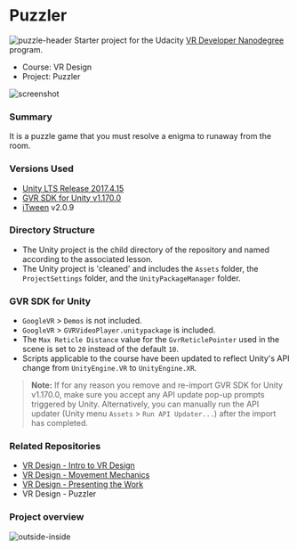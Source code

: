 # Puzzler
![puzzle-header](https://user-images.githubusercontent.com/13722768/50737102-b3cb4100-11ac-11e9-9011-caecac7d40c5.png)
Starter project for the Udacity [VR Developer Nanodegree](http://udacity.com/vr) program.

- Course: VR Design
- Project: Puzzler

![screenshot](https://user-images.githubusercontent.com/13722768/50737103-b3cb4100-11ac-11e9-9729-41745f588457.png)

### Summary
It is a puzzle game that you must resolve a enigma to runaway from the room.

### Versions Used
- [Unity LTS Release 2017.4.15](https://unity3d.com/unity/qa/lts-releases?version=2017.4)
- [GVR SDK for Unity v1.170.0](https://github.com/googlevr/gvr-unity-sdk/releases/tag/v1.170.0)
- [iTween](https://assetstore.unity.com/packages/tools/animation/itween-84) v2.0.9


### Directory Structure
- The Unity project is the child directory of the repository and named according to the associated lesson.
- The Unity project is 'cleaned' and includes the `Assets` folder, the `ProjectSettings` folder, and the `UnityPackageManager` folder.


### GVR SDK for Unity
- `GoogleVR` > `Demos` is not included.
- `GoogleVR` > `GVRVideoPlayer.unitypackage` is included.
- The `Max Reticle Distance` value for the `GvrReticlePointer` used in the scene is set to `20` instead of the default `10`.
- Scripts applicable to the course have been updated to reflect Unity's API change from `UnityEngine.VR` to `UnityEngine.XR`.

>**Note:** If for any reason you remove and re-import GVR SDK for Unity v1.170.0, make sure you accept any API update pop-up prompts triggered by Unity. Alternatively, you can manually run the API updater (Unity menu `Assets` > `Run API Updater...`) after the import has completed.


### Related Repositories
- [VR Design - Intro to VR Design](https://github.com/udacity/VR-Design_Intro-to-VR-Design/releases)
- [VR Design - Movement Mechanics](https://github.com/udacity/VR-Design_Movement-Mechanics/releases)
- [VR Design - Presenting the Work](https://github.com/udacity/VR-Design_Presenting-the-Work/releases)
- VR Design - Puzzler

### Project overview
![outside-inside](https://user-images.githubusercontent.com/13722768/50737105-b463d780-11ac-11e9-991e-f4b5aa94ccfb.png)
